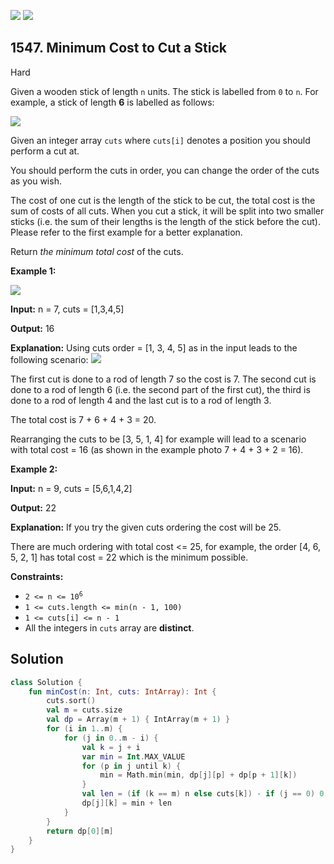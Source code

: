 [![](https://img.shields.io/github/stars/javadev/LeetCode-in-Kotlin?label=Stars&style=flat-square)](https://github.com/javadev/LeetCode-in-Kotlin)
[![](https://img.shields.io/github/forks/javadev/LeetCode-in-Kotlin?label=Fork%20me%20on%20GitHub%20&style=flat-square)](https://github.com/javadev/LeetCode-in-Kotlin/fork)

## 1547\. Minimum Cost to Cut a Stick

Hard

Given a wooden stick of length `n` units. The stick is labelled from `0` to `n`. For example, a stick of length **6** is labelled as follows:

![](https://assets.leetcode.com/uploads/2020/07/21/statement.jpg)

Given an integer array `cuts` where `cuts[i]` denotes a position you should perform a cut at.

You should perform the cuts in order, you can change the order of the cuts as you wish.

The cost of one cut is the length of the stick to be cut, the total cost is the sum of costs of all cuts. When you cut a stick, it will be split into two smaller sticks (i.e. the sum of their lengths is the length of the stick before the cut). Please refer to the first example for a better explanation.

Return _the minimum total cost_ of the cuts.

**Example 1:**

![](https://assets.leetcode.com/uploads/2020/07/23/e1.jpg)

**Input:** n = 7, cuts = [1,3,4,5]

**Output:** 16

**Explanation:** Using cuts order = [1, 3, 4, 5] as in the input leads to the following scenario: ![](https://assets.leetcode.com/uploads/2020/07/21/e11.jpg)

The first cut is done to a rod of length 7 so the cost is 7. The second cut is done to a rod of length 6 (i.e. the second part of the first cut), the third is done to a rod of length 4 and the last cut is to a rod of length 3.

The total cost is 7 + 6 + 4 + 3 = 20.

Rearranging the cuts to be [3, 5, 1, 4] for example will lead to a scenario with total cost = 16 (as shown in the example photo 7 + 4 + 3 + 2 = 16).

**Example 2:**

**Input:** n = 9, cuts = [5,6,1,4,2]

**Output:** 22

**Explanation:** If you try the given cuts ordering the cost will be 25.

There are much ordering with total cost <= 25, for example, the order [4, 6, 5, 2, 1] has total cost = 22 which is the minimum possible.

**Constraints:**

*   <code>2 <= n <= 10<sup>6</sup></code>
*   `1 <= cuts.length <= min(n - 1, 100)`
*   `1 <= cuts[i] <= n - 1`
*   All the integers in `cuts` array are **distinct**.

## Solution

```kotlin
class Solution {
    fun minCost(n: Int, cuts: IntArray): Int {
        cuts.sort()
        val m = cuts.size
        val dp = Array(m + 1) { IntArray(m + 1) }
        for (i in 1..m) {
            for (j in 0..m - i) {
                val k = j + i
                var min = Int.MAX_VALUE
                for (p in j until k) {
                    min = Math.min(min, dp[j][p] + dp[p + 1][k])
                }
                val len = (if (k == m) n else cuts[k]) - if (j == 0) 0 else cuts[j - 1]
                dp[j][k] = min + len
            }
        }
        return dp[0][m]
    }
}
```